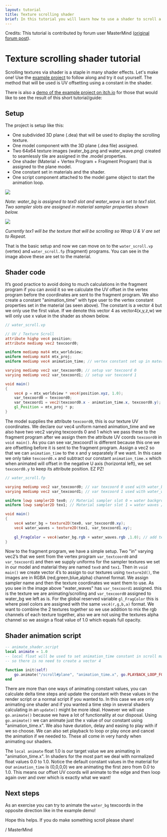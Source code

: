 ```yaml
---
layout: tutorial
title: Texture scrolling shader
brief: In this tutorial you will learn how to use a shader to scroll a repeating texture.
---
```


Credits: This tutorial is contributed by forum user MasterMind ([original forum post](https://forum.defold.com/t/texture-scrolling-shader-tutorial-example/71553)).

# Texture scrolling shader tutorial

Scrolling textures via shader is a staple in many shader effects. Let's make one! Use the [example project](https://github.com/FlexYourBrain/Texture_Scrolling_Example) to follow along and try it out yourself. The method that will be used is UV offsetting using a constant in the shader.

There is also a [demo of the example project on itch.io](https://flexyourbrain.itch.io/texture-scrolling-in-defold) for those that would like to see the result of this short tutorial/guide:


## Setup

The project is setup like this:

* One subdivided 3D plane (.dea) that will be used to display the scrolling texture.
* One model component with the 3D plane (.dea file) assigned.
* Two 64x64 texture images (water_bg.png and water_wave.png) created to seamlessly tile are assigned in the .model properties.
* One shader (Material + Vertex Program + Fragment Program) that is assigned to the plane model.
* One constant set in materials and the shader.
* One script component attached to the model game object to start the animation loop.

![](../images/texture-scrolling/model_setup.png)

_Note: water_bg is assigned to tex0 slot and water_wave is set to tex1 slot. Two sampler slots are assigned in material sampler properties shown below._

![](../images/texture-scrolling/material.png)

_Currently tex1 will be the texture that will be scrolling so Wrap U & V are set to Repeat._

That is the basic setup and now we can move on to the `water_scroll.vp` (vertex) and `water_scroll.fp` (fragment) programs. You can see in the image above these are set to the material.


## Shader code

It’s good practice to avoid doing to much calculations in the fragment program if you can avoid it so we calculate the UV offset in the vertex program before the coordinates are sent to the fragment program. We also create a constant "animation_time" with type user to the vertex constant properties set in the material (as seen above). The constant is a vector 4 but we only use the first value. If we denote this vector 4 as vector4(x,y,z,w) we will only use x value in the shader as shown below.


```glsl
// water_scroll.vp

// UV / Texture Scroll
attribute highp vec4 position;
attribute mediump vec2 texcoord0;

uniform mediump mat4 mtx_worldview;
uniform mediump mat4 mtx_proj;
uniform mediump vec4 animation_time; // vertex constant set up in material as type user.

varying mediump vec2 var_texcoord0; // setup var texcoord 0
varying mediump vec2 var_texcoord1; // setup var texcoord 1

void main()
{
    vec4 p = mtx_worldview * vec4(position.xyz, 1.0);
    var_texcoord0 = texcoord0;
    var_texcoord1 = vec2(texcoord0.x - animation_time.x, texcoord0.y); // Calculate var texcoord 1 uv offset on U(x) axis to fragment program 
    gl_Position = mtx_proj * p;
}
```

The model supplies the attribute `texcoord0`, this is our texture UV coordinates. We declare our vec4 uniform named animation_time and we also have two vec2 varying texcoords 0 and 1 which we pass these to the fragment program after we assign them the attribute UV coords `texcoord0` in `void main()`. As you can see var_texcoord1 is different because this one we are offsetting before it is sent to the fragment program. Assign a vec2 so that we can `animation_time` to the x and y separately if we want. In this case we only take `texcoord0.x` and subtract our constant `animation_time.x` which when animated will offset in the negative U axis (horizontal left), we set `texcoord0.y` to keep its attribute position. EZ PZ!


```glsl
// water_scroll.fp

varying mediump vec2 var_texcoord0; // var texcoord 0 used with water_bg sampler
varying mediump vec2 var_texcoord1; // var texcoord 1 used with water_waves sampler, UV animation calulation done in vertex program

uniform lowp sampler2D tex0; // Material sampler slot 0 = water background / set in plane.model
uniform lowp sampler2D tex1; // Material sampler slot 1 = water waves / set in plane.model

void main()
{
    vec4 water_bg = texture2D(tex0, var_texcoord0.xy);
    vec4 water_waves = texture2D(tex1, var_texcoord1.xy);
    
    gl_FragColor = vec4(water_bg.rgb + water_waves.rgb ,1.0); // add texture waves to bg using addition(+), alpha set to 1.0 as there is no transparency being used0
}
```

Now to the fragment program, we have a simple setup. Two "in" varying vec2’s that we sent from the vertex program `var_textcoord0` and `var_texcoord1` and then we supply uniforms for the sampler textures we set in our model and material they are named `tex0` and `tex1`. Then in `void main()` we create vector 4’s to assign to our textures using `texture2d()`, the images are in RGBA (red,green,blue,alpha) channel format. We assign sampler name and then the texture coordinates we want them to use. As you see in the image above "water_waves" has `var_texcoord1` assigned. this is the texture we are animating/scrolling and `var_texcoord0` assigned to water_bg we left as is. For the global reserved variable `gl_FragColor` this is where pixel colors are assigned with the same `vec4(r,g,b,a)` format. We want to combine the 2 textures together so we use addition to mix the rgb channels of each texture together, also we are not using the textures alpha channel so we assign a float value of 1.0 which equals full opacity.


## Shader animation script

```lua
-- animate_shader.script
local animate = 1.0
-- local float will be used to set animation_time constant in scroll material , only x constant value is used in the shader 
-- so there is no need to create a vector 4

function init(self)
	go.animate("/scroll#plane", "animation_time.x", go.PLAYBACK_LOOP_FORWARD, animate, go.EASING_LINEAR, 4.0)
end
```

There are more than one ways of animating constant values, you can calculate delta time steps and update the constant with these values in the render script or a normal script if you wanted to. In this case we are only animating one shader and if you wanted a time step in several shaders calculating in an `update()` might be more ideal. However we will use `go.animate()` because we have a lot of functionality at our disposal. Using `go.animate()` we can animate just the x value of our constant using "animation_time.x". We also have duration, delay and easing to play with if we so choose. We can also set playback to loop or play once and cancel the animation if we needed to. These all come in very handy when animating our shaders.

The `local animate` float 1.0 is our target value we are animating in "animation_time.x". In shaders for the most part we deal with normalized float values 0.0 to 1.0. Notice the default constant values in the material for our `animation_time` is (0,0,0,0) we are animating the first zero from 0.0 to 1.0. This means our offset UV coords will animate to the edge and then loop again over and over which is exactly what we want!


## Next steps

As an exercise you can try to animate the `water_bg` texcoords in the opposite direction like in the example demo!

Hope this helps. If you do make something scroll please share!

/ MasterMind


